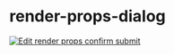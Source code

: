 # render-props-dialog


[![Edit render props confirm submit](https://codesandbox.io/static/img/play-codesandbox.svg)](https://codesandbox.io/s/5k6y65q46n)
